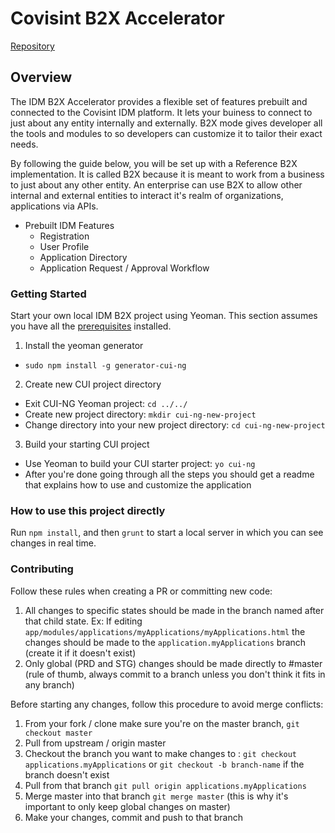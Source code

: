# Covisint B2X Accelerator

[Repository](https://github.com/covisint/cui-idm-b2x)

## Overview

The IDM B2X Accelerator provides a flexible set of features prebuilt and connected to the Covisint IDM platform. It lets your buiness to connect to just about any entity internally and externally. B2X mode gives developer all the tools and modules to so developers can customize it to tailor their exact needs.

By following the guide below, you will be set up with a Reference B2X implementation.  It is called B2X because it is meant to work from a business to just about any other entity. An enterprise can use B2X to allow other internal and external entities to interact it's realm of organizations, applications via APIs.

* Prebuilt IDM Features
  - Registration
  - User Profile
  - Application Directory
  - Application Request / Approval Workflow


### Getting Started

Start your own local IDM B2X project using Yeoman.  This section assumes you have all the [prerequisites](../prerequisites.md) installed.

1. Install the yeoman generator

  * `sudo npm install -g generator-cui-ng`

2. Create new CUI project directory

  * Exit CUI-NG Yeoman project: `cd ../../`
  * Create new project directory: `mkdir cui-ng-new-project`
  * Change directory into your new project directory: `cd cui-ng-new-project`

3. Build your starting CUI project

  * Use Yeoman to build your CUI starter project: `yo cui-ng`
  * After you're done going through all the steps you should get a readme that explains how to use and customize the application

### How to use this project directly

Run `npm install`, and then `grunt` to start a local server in which you can see changes in real time.

### Contributing

Follow these rules when creating a PR or committing new code:

1. All changes to specific states should be made in the branch named after that child state. Ex: If editing `app/modules/applications/myApplications/myApplications.html` the changes should be made to the `application.myApplications` branch (create it if it doesn't exist)
2. Only global (PRD and STG) changes should be made directly to #master (rule of thumb, always commit to a branch unless you don't think it fits in any branch)

Before starting any changes, follow this procedure to avoid merge conflicts:

1. From your fork / clone make sure you're on the master branch, `git checkout master`
2. Pull from upstream / origin master
3. Checkout the branch you want to make changes to : `git checkout applications.myApplications` or `git checkout -b branch-name` if the branch doesn't exist
4. Pull from that branch `git pull origin applications.myApplications`
5. Merge master into that branch `git merge master` (this is why it's important to only keep global changes on master)
6. Make your changes, commit and push to that branch
